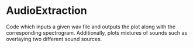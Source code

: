 # AudioExtraction
Code which inputs a given wav file and outputs the plot along with the corresponding spectrogram. Additionally, plots mixtures of sounds such as overlaying two different sound sources.
